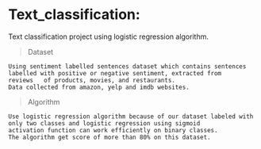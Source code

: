# Text_classification:


Text classification project using logistic regression algorithm.

> Dataset

    Using sentiment labelled sentences dataset which contains sentences labelled with positive or negative sentiment, extracted from           reviews   of products, movies, and restaurants.
    Data collected from amazon, yelp and imdb websites.

> Algorithm

    Use logistic regression algorithm because of our dataset labeled with only two classes and logistic regression using sigmoid               activation function can work efficiently on binary classes.
    The algorithm get score of more than 80% on this dataset.
